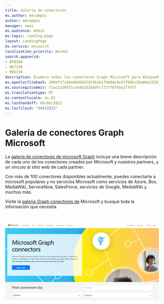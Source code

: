 ```yaml
---
title: Galería de conectores
ms.author: mecampos
author: mecampos
manager: umas
ms.audience: Admin
ms.topic: landing-page
layout: LandingPage
ms.service: mssearch
localization_priority: Normal
search.appverid:
- BFB160
- MET150
- MOE150
description: Enumera todos los conectores Graph Microsoft para Búsqueda de Microsoft
ms.openlocfilehash: 20bbf17c0d4469d567d746161fb60dc9e3ff0dbc26a00a323b3aa3bb02bb3214
ms.sourcegitcommit: 71ac2a38971ca4452d1bddfc773ff8f45e1ffd77
ms.translationtype: MT
ms.contentlocale: es-ES
ms.lasthandoff: 08/06/2021
ms.locfileid: "54533222"
---
```

# <a name="microsoft-graph-connectors-gallery"></a>Galería de conectores Graph Microsoft

La [galería de conectores de microsoft Graph](http://www.microsoft.com/microsoft-search/connectors) incluye una breve descripción de cada uno de los conectores creados por Microsoft y nuestros partners, y un vínculo al sitio web de cada partner.

Con más de 100 conectores disponibles actualmente, puedes conectarte a microsoft populares y no servicios Microsoft como servicios de Azure, Box, MediaWiki, ServiceNow, SalesForce, servicios de Google, MediaWiki y muchos más.

Visite la [galería Graph conectores de](http://www.microsoft.com/microsoft-search/connectors) Microsoft y busque toda la información que necesita.

<br>

![Imagen que muestra la nueva galería de conectores](media/connectors-gallery.png)
